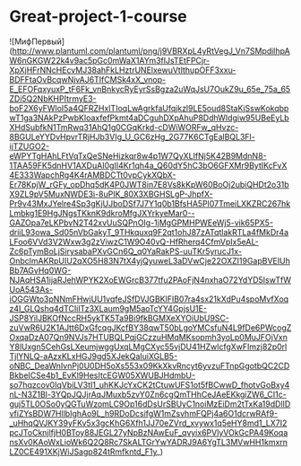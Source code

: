# Great-project-1-course

![МифПервый]
(http://www.plantuml.com/plantuml/png/j9VBRXpL4yRtVegJ_Vn7SMpdilhpAW6nGKGW22k4v9ac5pGc0mWaX1AYm3fIJsTEtFPCjr-XpXjHFrNNcHEcvMJ38ahFkLHztrUNElxewuVtlthupOFF3xxu-BDFFtaOvBcqwNjvAJ6TIfCMSk4xX_vnop-E_EFOFqxyuxP_tF6Fk_vnBnkycRyEyrSsBgza2uWqJsU7OukZ9u_65e_75a_65ZDi5Q2NbKHPItrmyE3-boF2X6yFWloI5a4QFRZHxITIoqLwAgrkfaUfqjkzl9LE5oud8StaKjSswKokqbpwT1ga3NAkPzPwbKloaxfefPkmt4aDCguhDXpAhuP8DdhWIdgiw95UBeEyLbXHdSubfkN1TmRwq31AhQ1g0CGqKrkd-cDWiWORFw_qHvzc-8BGULeYYDvHpvrTRjHJb3VIg_U_GC6zHg_2G77K6CTgEalBQL3Fl-ijTZUGO2-eWPYTgHAhLFtVqTxQeSNeHizkqr8w4p1W7QyXLIfNj5K42B9MdnN8-1TAA59FK5dnHV1AXDuAI0gII4Kr1qh4a_Q60dY5hC3bO6GFXMr9BytIKcFvX4E333WapchRg4K4rAMBDCTt0vpCykXQbX-Er78KpjW_rGFy_opDhq5dK4P0JWT8in7E8Vs8kKpW60BoOj2ubiQHDt2o31bX9ZL9pV5MuxNWDE3i-8uPIK_80X3XBGHSLgP-JhpfX-Pr9v43MxJYelre4Sp3gKjUJboDSf7J7Y1q0b1BfsHA5Pl07TmeiLXKZRC267hkLmbkg1E9HgJNgsTKknK9dkroMfgJXYrkyeMar0--GAZOpa7eLKPbvN2T42xvUuSQPnOIg-1jMgGPMHPWEeWj5-vik65PX5-driiL93owa_Sd05nVbGakyT_9THkquxq9F2qt1ohJ87zATqtlakRTLa4fMkDr4aLFoo6VVd3V2Wxw3g2zViwzC1W9O40vQ-HfRherq4CfmVpIx5eAL-Zc6pTymBoLjSirysabaPXvGCn6Q_q0YaRakPS-uuTKr5yrucJ1x-OnbclmAKRpUIU2qXO5H83N7tX4yjQyuweL3aDVwCje22OXZI19GapBVEIUhBb7AGvHq0WG-NJAqHSA1ijaRJehWPYK2XoEWGrcB377tfu2PAoFjN4nxhaO72YdYD5IswTfWUoA543As-iOGGWto3pNNmFHwjUU1vqfeJSfDVJGBKlFIB07ra4sx21kXdPu4spoMvfXoqz4I_GLQshq4dTCIilTz3XLaum9gM5aoTcYY4GpjsU1E-JSP8YilJBKOfNccRH5ykTK5Ta9Bi9fkBGMXeXYOiUbU9SC-zuVwR6U2K1AJtt6DxGfcqgJKcfBY38qwT50bLgoYMCsfuN4L9fDe6PWcogZOxqaDzA07Qn9NVJs7HTUBQLPqjGCzzuHMqMKsopmh3yoLp0MuJFOjVxnY8lUxgn5CehGsLXeumjwggUxqLMgCXyc55vjDU41HZwlcfgXwFImzj82p0rlTjlYNLQ-aAzxKLxHGJ9gd5XJekQaIuiXGLB5-oNBC_DeaWnIvnPj0U0DH5oXs553x09KkXkvRncyt6yvzuFTnpGgotbQC2CDBkbeICSe4b1_EvKl9HesItcEGW05XWUBJHdmbU-so7hqzcov0IqVbiLV3tI1_uhKKJcYxCK2tCtuwUFS1ot5fBCwwD_fhotvGoBxy4nL-N3Z1Bl-3YQpJQJjrAqJMuxb5zvY0Zn6cgQmTHhCeJAeEKkgiZW6_CI1c-guj5TL0OSo0yQGTuWzomLC9Op16dDsUrSBUyC1noiMzEiDm2tTxKa19dDlIDvfiZYsBDW7HllbIghAo9L_h9RDoDcsifgW1mZsvhmFQPj4a6O1dcrwRAf9-_uHhqQVJKY39yFKv5x3gcKhG6Xfh1JJ70eZVrd_xvywx1q5eHY8md1_LX7I2pcJToCknjlfjH0BToy88JEGL27yNpBzNAwEuF_qvyix6PVlyVOkGcPA49KoqansXv0KAoWxLioWk6Q2Q8Rc7SkALTGrYwYADRJ9A6YgTL3MVwHH1kmxrnLZ0CE491XKjWiJSagp824tRmfkntd_F1y_)
